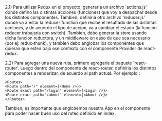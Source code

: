 2.1)
Para utilizar Redux en el proyecto, generaria un archivo 'actions.js' donde defino las distintas acciones (funciones) que voy a
despachar desde los distintos componentes. Tambien, definiria otro archivo 'reducer.js' donde va a estar la reducer function
que recibe el resultado de las distintas acciones, y de acuerdo el tipo de accion, va a cambiar el estado (la funcion reducer
trabajaria con switch). Tambien, debo generar la store usando dicha funcion reductora, y un middleware en caso de que sea necesario (por ej: redux-thunk), y tambien debo englobar los componentes que quieran que esten bajo ese contexto con el componente Provider de react-redux.

2.2)
Para agregar una nueva ruta, primero agregaria el paquete 'react-router'. Luego dentro del componente <Routes> de react-router,
definiria los distintos componentes a renderizar, de acuerdo al path actual. Por ejemplo :

    <Routes>
    <Route path="/" element={<Home />}>
    <Route exact path="/login" element={<Login />}>
    <Route exact path="/about" element={<About />}>
    </Routes>

Tambien, es importante que englobemos nuestra App en el componente <BrowserRouter> para poder hacer buen uso del ruteo definido
en index.
